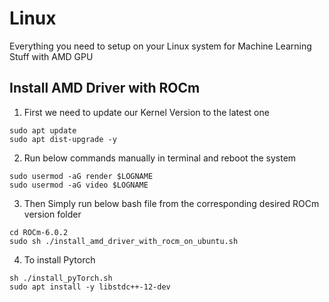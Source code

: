 # Linux
Everything you need to setup on your Linux system for Machine Learning Stuff with AMD GPU

## Install AMD Driver with ROCm

1. First we need to update our Kernel Version to the latest one
```
sudo apt update
sudo apt dist-upgrade -y
```
2. Run below commands manually in terminal and reboot the system
```
sudo usermod -aG render $LOGNAME
sudo usermod -aG video $LOGNAME
```
3. Then Simply run below bash file from the corresponding desired ROCm version folder
```
cd ROCm-6.0.2
sudo sh ./install_amd_driver_with_rocm_on_ubuntu.sh
```
4. To install Pytorch
```
sh ./install_pyTorch.sh
sudo apt install -y libstdc++-12-dev
```
